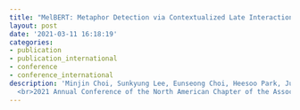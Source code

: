 ```yaml
---
title: "MelBERT: Metaphor Detection via Contextualized Late Interaction using Metaphorical Identification Theories" 
layout: post
date: '2021-03-11 16:18:19'
categories:
- publication
- publication_international
- conference
- conference_international
description: 'Minjin Choi, Sunkyung Lee, Eunseong Choi, Heesoo Park, Junhyuk Lee, Dongwon Lee, Jongwuk Lee 
  <br>2021 Annual Conference of the North American Chapter of the Association for Computational Linguistics (NAACL 2021) <br> Mexico City, Mexico (Virtual Event), June 6–11, 2021'
---
```

